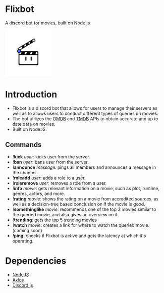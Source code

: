 # Flixbot

A discord bot for movies, built on Node.js

<img src="/logo/Flixbot-4.png" width="150" height="150"/>

# Introduction

* Flixbot is a discord bot that allows for users to manage their servers as well as to allows users to conduct different types of queries on movies.
* The bot utilizes the [OMDB](http://www.omdbapi.com) and [TMDB](https://www.themoviedb.org) APIs to obtain accurate and up to date data on movies.
* Built on NodeJS.

## Commands

* **!kick** *user*: kicks user from the server.
* **!ban** *user*: bans user from the server.
* **!announce** *message*: pings all members and announces a message in the channel.
* **!roleadd** *user*: adds a role to a user.
* **!roleremove** *user*: removes a role from a user.
* **!info** *movie*: gets relevant information on a movie, such as plot, runtime, genres, actors, and more.
* **!rating** *movie*: shows the rating on a movie from accredited sources, as well as a decision-tree based conclusion on if the movie is good.
* **!somethinglike** *movie*: recommends one of the top 3 movies similar to the queried movie, and also gives an overview on it.
* **!trending**: gets the top 5 trending movies
* **!watch** *movie*: creates a link for where to watch the queried movie. (coming soon)
* **!ping**: checks if Flixbot is active and gets the latency at which it's operating.

# Dependencies

* [NodeJS](https://nodejs.org/en/)
* [Axios](https://axios-http.com/docs/intro)
* [Discord.js](https://discord.js.org/#/)
